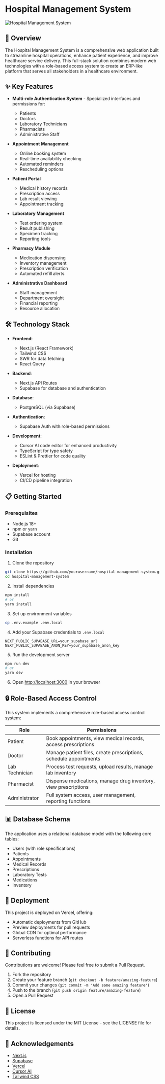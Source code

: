 # Hospital Management System

![Hospital Management System](https://placeholder.com/wp-content/uploads/2018/10/placeholder.png)

## 🏥 Overview

The Hospital Management System is a comprehensive web application built to streamline hospital operations, enhance patient experience, and improve healthcare service delivery. This full-stack solution combines modern web technologies with a role-based access system to create an ERP-like platform that serves all stakeholders in a healthcare environment.

## ✨ Key Features

- **Multi-role Authentication System** - Specialized interfaces and permissions for:
  - Patients
  - Doctors
  - Laboratory Technicians
  - Pharmacists
  - Administrative Staff

- **Appointment Management**
  - Online booking system
  - Real-time availability checking
  - Automated reminders
  - Rescheduling options

- **Patient Portal**
  - Medical history records
  - Prescription access
  - Lab result viewing
  - Appointment tracking

- **Laboratory Management**
  - Test ordering system
  - Result publishing
  - Specimen tracking
  - Reporting tools

- **Pharmacy Module**
  - Medication dispensing
  - Inventory management
  - Prescription verification
  - Automated refill alerts

- **Administrative Dashboard**
  - Staff management
  - Department oversight
  - Financial reporting
  - Resource allocation

## 🛠️ Technology Stack

- **Frontend**: 
  - Next.js (React Framework)
  - Tailwind CSS
  - SWR for data fetching
  - React Query

- **Backend**:
  - Next.js API Routes
  - Supabase for database and authentication

- **Database**:
  - PostgreSQL (via Supabase)

- **Authentication**:
  - Supabase Auth with role-based permissions

- **Development**:
  - Cursor AI code editor for enhanced productivity
  - TypeScript for type safety
  - ESLint & Prettier for code quality

- **Deployment**:
  - Vercel for hosting
  - CI/CD pipeline integration

## 📋 Getting Started

### Prerequisites

- Node.js 18+ 
- npm or yarn
- Supabase account
- Git

### Installation

1. Clone the repository
```bash
git clone https://github.com/yourusername/hospital-management-system.git
cd hospital-management-system
```

2. Install dependencies
```bash
npm install
# or
yarn install
```

3. Set up environment variables
```bash
cp .env.example .env.local
```

4. Add your Supabase credentials to `.env.local`
```
NEXT_PUBLIC_SUPABASE_URL=your_supabase_url
NEXT_PUBLIC_SUPABASE_ANON_KEY=your_supabase_anon_key
```

5. Run the development server
```bash
npm run dev
# or
yarn dev
```

6. Open [http://localhost:3000](http://localhost:3000) in your browser

## 🔒 Role-Based Access Control

This system implements a comprehensive role-based access control system:

| Role | Permissions |
|------|-------------|
| Patient | Book appointments, view medical records, access prescriptions |
| Doctor | Manage patient files, create prescriptions, schedule appointments |
| Lab Technician | Process test requests, upload results, manage lab inventory |
| Pharmacist | Dispense medications, manage drug inventory, view prescriptions |
| Administrator | Full system access, user management, reporting functions |

## 📊 Database Schema

The application uses a relational database model with the following core tables:

- Users (with role specifications)
- Patients
- Appointments
- Medical Records
- Prescriptions
- Laboratory Tests
- Medications
- Inventory

## 🚀 Deployment

This project is deployed on Vercel, offering:

- Automatic deployments from GitHub
- Preview deployments for pull requests
- Global CDN for optimal performance
- Serverless functions for API routes

## 🤝 Contributing

Contributions are welcome! Please feel free to submit a Pull Request.

1. Fork the repository
2. Create your feature branch (`git checkout -b feature/amazing-feature`)
3. Commit your changes (`git commit -m 'Add some amazing feature'`)
4. Push to the branch (`git push origin feature/amazing-feature`)
5. Open a Pull Request

## 📝 License

This project is licensed under the MIT License - see the LICENSE file for details.

## 🙏 Acknowledgements

- [Next.js](https://nextjs.org/)
- [Supabase](https://supabase.io/)
- [Vercel](https://vercel.com/)
- [Cursor AI](https://cursor.so/)
- [Tailwind CSS](https://tailwindcss.com/)
